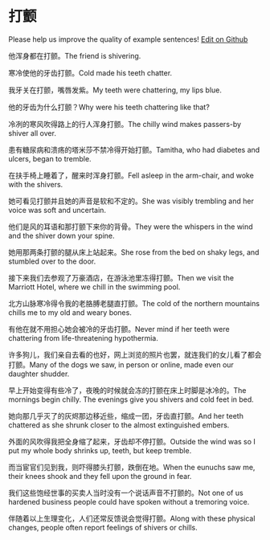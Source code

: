 # 打颤

Please help us improve the quality of example sentences! [Edit on Github](https://github.com/jiyushe/jiyu-example-sentence-source/blob/main/chinese/dazhan_1.md)

<p><span class="chinese">他浑身都在打颤。</span><span class="english">The friend is shivering.</span></p>

<p><span class="chinese">寒冷使他的牙齿打颤。</span><span class="english">Cold made his teeth chatter.</span></p>

<p><span class="chinese">我牙关在打颤，嘴唇发紫。</span><span class="english">My teeth were chattering, my lips blue.</span></p>

<p><span class="chinese">他的牙齿为什么打颤？</span><span class="english">Why were his teeth chattering like that?</span></p>

<p><span class="chinese">冷冽的寒风吹得路上的行人浑身打颤。</span><span class="english">The chilly wind makes passers-by shiver all over.</span></p>

<p><span class="chinese">患有糖尿病和溃疡的塔米莎不禁冷得开始打颤。</span><span class="english">Tamitha, who had diabetes and ulcers, began to tremble.</span></p>

<p><span class="chinese">在扶手椅上睡着了，醒来时浑身打颤。</span><span class="english">Fell asleep in the arm-chair, and woke with the shivers.</span></p>

<p><span class="chinese">她可看见打颤并且她的声音是软和不定的。</span><span class="english">She was visibly trembling and her voice was soft and uncertain.</span></p>

<p><span class="chinese">他们是风的耳语和那打颤下来你的背骨。</span><span class="english">They were the whispers in the wind and the shiver down your spine.</span></p>

<p><span class="chinese">她用那两条打颤的腿从床上站起来。</span><span class="english">She rose from the bed on shaky legs, and stumbled over to the door.</span></p>

<p><span class="chinese">接下来我们去参观了万豪酒店，在游泳池里冻得打颤。</span><span class="english">Then we visit the Marriott Hotel, where we chill in the swimming pool.</span></p>

<p><span class="chinese">北方山脉寒冷得令我的老胳膊老腿直打颤。</span><span class="english">The cold of the northern mountains chills me to my old and weary bones.</span></p>

<p><span class="chinese">有他在就不用担心她会被冷的牙齿打颤。</span><span class="english">Never mind if her teeth were chattering from life-threatening hypothermia.</span></p>

<p><span class="chinese">许多狗儿，我们亲自去看的也好，网上浏览的照片也罢，就连我们的女儿看了都会打颤。</span><span class="english">Many of the dogs we saw, in person or online, made even our daughter shudder.</span></p>

<p><span class="chinese">早上开始变得有些冷了，夜晚的时候就会冻的打颤在床上时脚是冰冷的。</span><span class="english">The mornings begin chilly. The evenings give you shivers and cold feet in bed.</span></p>

<p><span class="chinese">她向那几乎灭了的灰烬那边移近些，缩成一团，牙齿直打颤。</span><span class="english">And her teeth chattered as she shrunk closer to the almost extinguished embers.</span></p>

<p><span class="chinese">外面的风吹得我把全身缩了起来，牙齿却不停打颤。</span><span class="english">Outside the wind was so I put my whole body shrinks up, teeth, but keep tremble.</span></p>

<p><span class="chinese">而当宦官们见到我，则吓得膝头打颤，跌倒在地。</span><span class="english">When the eunuchs saw me, their knees shook and they fell upon the ground in fear.</span></p>

<p><span class="chinese">我们这些饱经世事的买卖人当时没有一个说话声音不打颤的。</span><span class="english">Not one of us hardened business people could have spoken without a tremoring voice.</span></p>

<p><span class="chinese">伴随着以上生理变化，人们还常反馈说会觉得打颤。</span><span class="english">Along with these physical changes, people often report feelings of shivers or chills.</span></p>

